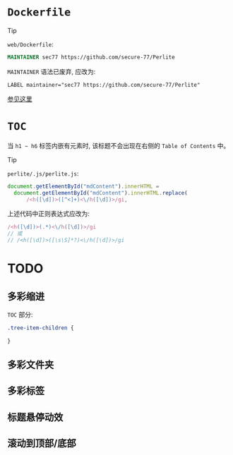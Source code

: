 # `Dockerfile`

> [!tip]
> `web/Dockerfile`:
> ```dockerfile
> MAINTAINER sec77 https://github.com/secure-77/Perlite
> ```
> 
> `MAINTAINER` 语法已废弃, 应改为:
> 
> ```dcockerfile
> LABEL maintainer="sec77 https://github.com/secure-77/Perlite"
> ```
> [参见这里](https://github.com/apache/couchdb-docker/issues/126)

# `TOC`

当 `h1 ~ h6` 标签内嵌有元素时, 该标题不会出现在右侧的 `Table of Contents` 中。

> [!tip]
> `perlite/.js/perlite.js`:
> ```js
> document.getElementById("mdContent").innerHTML =
> 	document.getElementById("mdContent").innerHTML.replace(
> 		/<h([\d])>([^<]+)<\/h([\d])>/gi,
> ```
> 
> 上述代码中正则表达式应改为:
> 
> ```js
> /<h([\d])>(.*)<\/h([\d])>/gi
> // 或
> // /<h([\d])>([\s\S]*?)<\/h([\d])>/gi
> ```

# TODO

## 多彩缩进

`TOC` 部分:

```css
.tree-item-children {
	
}
```

## 多彩文件夹

## 多彩标签

## 标题悬停动效

## 滚动到顶部/底部